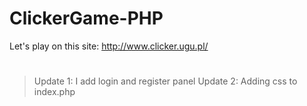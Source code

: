 # ClickerGame-PHP
Let's play on this site: http://www.clicker.ugu.pl/
#
> Update 1: I add login and register panel
> Update 2: Adding css to index.php
